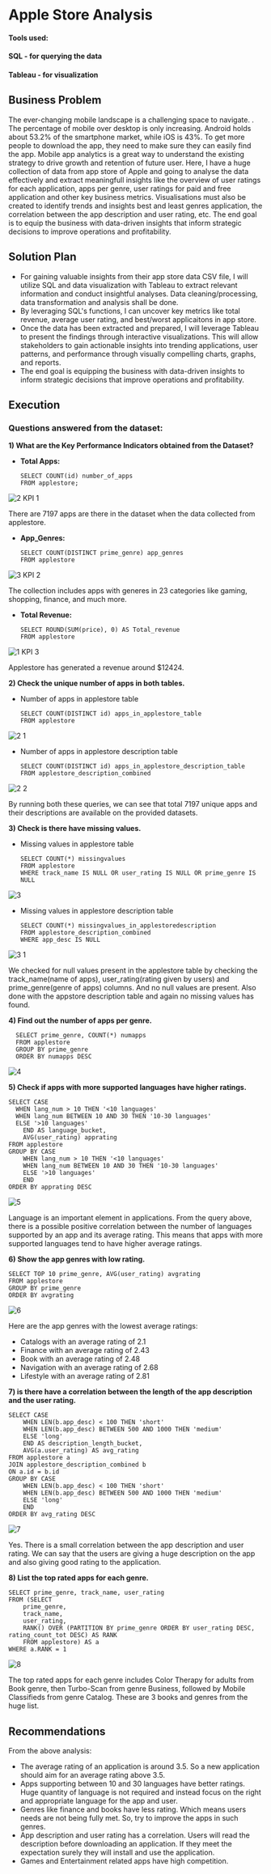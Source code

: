 # Apple Store Analysis

#### Tools used:
#### SQL - for querying the data
#### Tableau - for visualization

## Business Problem
The ever-changing mobile landscape is a challenging space to navigate. . The percentage of mobile over desktop is only increasing. Android holds about 53.2% of the smartphone market, while iOS is 43%. To get more people to download the app, they need to make sure they can easily find the app. Mobile app analytics is a great way to understand the existing strategy to drive growth and retention of future user.
Here, I have a huge collection of data from app store of Apple and going to analyse the data effectively and extract meaningfull insights like the overview of user ratings for each application, apps per genre, user ratings for paid and free application and other key business metrics. Visualisations must also be created to identify trends and insights best and least genres application, the correlation between the app description and user rating, etc.  The end goal is to equip the business with data-driven insights that inform strategic decisions to improve operations and profitability. 

## Solution Plan
* For gaining valuable insights from their app store data CSV file, I will utilize SQL and data visualization with Tableau to extract relevant information and conduct insightful analyses. Data cleaning/processing, data transformation and analysis shall be done.
* By leveraging SQL's functions, I can uncover key metrics like total revenue, average user rating, and best/worst applicaitons in app store.
* Once the data has been extracted and prepared, I will leverage Tableau to present the findings through interactive visualizations. This will allow stakeholders to gain actionable insights into trending applications, user patterns, and performance through visually compelling charts, graphs, and reports.
* The end goal is equipping the business with data-driven insights to inform strategic decisions that improve operations and profitability.

## Execution
### Questions answered from the dataset:

__1) What are the Key Performance Indicators obtained from the Dataset?__

+ __Total Apps:__
  
      SELECT COUNT(id) number_of_apps
      FROM applestore;
![2 KPI 1](https://github.com/fazilcmohammed/SQL---Projetcs/assets/140707546/351ee3ee-2d96-4014-abdd-37e598144211)

There are 7197 apps are there in the dataset when the data collected from applestore.

+ __App_Genres:__

      SELECT COUNT(DISTINCT prime_genre) app_genres
      FROM applestore
![3 KPI 2](https://github.com/fazilcmohammed/SQL---Projetcs/assets/140707546/6fe60d17-739f-41e3-aa6a-8bc6a69c5026)

The collection includes apps with generes in 23 categories like gaming, shopping, finance, and much more.

+ __Total Revenue:__

      SELECT ROUND(SUM(price), 0) AS Total_revenue
      FROM applestore
![1  KPI 3](https://github.com/fazilcmohammed/SQL---Projetcs/assets/140707546/318c66b6-d886-4b10-b9f3-59eabb0bb62b)  

Applestore has generated a revenue around $12424.
  
  
__2) Check the unique number of apps in both tables.__

* Number of apps in applestore table

      SELECT COUNT(DISTINCT id) apps_in_applestore_table
      FROM applestore 
![2 1](https://github.com/fazilcmohammed/SQL---Projetcs/assets/140707546/46512fe8-76dd-4ddd-8847-7214d687dc37)

* Number of apps in applestore description table

      SELECT COUNT(DISTINCT id) apps_in_applestore_description_table
      FROM applestore_description_combined
![2 2](https://github.com/fazilcmohammed/SQL---Projetcs/assets/140707546/ee1b1beb-4562-497e-91a8-c9cbf4f55b09)

By running both these queries, we can see that total 7197 unique apps and their descriptions are available on the provided datasets.

__3) Check is there have missing values.__

* Missing values in applestore table

      SELECT COUNT(*) missingvalues
      FROM applestore
      WHERE track_name IS NULL OR user_rating IS NULL OR prime_genre IS NULL
![3](https://github.com/fazilcmohammed/SQL---Projetcs/assets/140707546/7128b50e-368d-4d9a-bb2e-bbe9b241ac57)

* Missing values in applestore description table

      SELECT COUNT(*) missingvalues_in_applestoredescription
      FROM applestore_description_combined
      WHERE app_desc IS NULL
![3 1](https://github.com/fazilcmohammed/SQL---Projetcs/assets/140707546/7b8469e2-b0f7-4cf8-8245-a1a4fe085439)

We checked for null values present in the applestore table by checking the track_name(name of apps), user_rating(rating given by users) and prime_genre(genre of apps) columns.
And no null values are present. Also done with the appstore description table and again no missing values has found.

__4) Find out the number of apps per genre.__

      SELECT prime_genre, COUNT(*) numapps 
      FROM applestore
      GROUP BY prime_genre
      ORDER BY numapps DESC
![4](https://github.com/fazilcmohammed/SQL---Projetcs/assets/140707546/2bb8a2a9-9c68-460c-8386-b2b170e7df24)

__5) Check if apps with more supported languages have higher ratings.__

    SELECT CASE 
	  WHEN lang_num > 10 THEN '<10 languages'
	  WHEN lang_num BETWEEN 10 AND 30 THEN '10-30 languages'
	  ELSE '>10 languages'
		END AS language_bucket,
		AVG(user_rating) apprating
    FROM applestore
    GROUP BY CASE
		WHEN lang_num > 10 THEN '<10 languages'
		WHEN lang_num BETWEEN 10 AND 30 THEN '10-30 languages'
		ELSE '>10 languages'
		END
    ORDER BY apprating DESC
![5](https://github.com/fazilcmohammed/SQL---Projetcs/assets/140707546/d41eee67-a289-4bb8-b68c-7b90a97af2d8)

Language is an important element in applications. From the query above, there is a possible positive correlation between the number of languages supported by an app and its average rating. This means that apps with more supported languages tend to have higher average ratings.

__6) Show the app genres with low rating.__

    SELECT TOP 10 prime_genre, AVG(user_rating) avgrating
    FROM applestore
    GROUP BY prime_genre
    ORDER BY avgrating
![6](https://github.com/fazilcmohammed/SQL---Projetcs/assets/140707546/9abba487-579f-45fc-89cb-be459bc47003)

Here are the app genres with the lowest average ratings:
* Catalogs with an average rating of 2.1
* Finance with an average rating of 2.43
* Book with an average rating of 2.48
* Navigation with an average rating of 2.68
* Lifestyle with an average rating of 2.81

__7) is there have a correlation between the length of the app description and the user rating.__

    SELECT CASE
		WHEN LEN(b.app_desc) < 100 THEN 'short'
		WHEN LEN(b.app_desc) BETWEEN 500 AND 1000 THEN 'medium'
		ELSE 'long'
		END AS description_length_bucket,
		AVG(a.user_rating) AS avg_rating
    FROM applestore a
    JOIN applestore_description_combined b
    ON a.id = b.id
    GROUP BY CASE
		WHEN LEN(b.app_desc) < 100 THEN 'short'
		WHEN LEN(b.app_desc) BETWEEN 500 AND 1000 THEN 'medium'
		ELSE 'long'
		END
    ORDER BY avg_rating DESC
![7](https://github.com/fazilcmohammed/SQL---Projetcs/assets/140707546/df023022-3954-4c41-96df-76ef69c74fb3)

Yes. There is a small correlation between the app description and user rating. We can say that the users are giving a huge description on the app and also giving good rating to the application.

__8) List the top rated apps for each genre.__

    SELECT prime_genre, track_name, user_rating
    FROM (SELECT
		prime_genre,
		track_name,
		user_rating,
		RANK() OVER (PARTITION BY prime_genre ORDER BY user_rating DESC, rating_count_tot DESC) AS RANK
		FROM applestore) AS a
    WHERE a.RANK = 1
![8](https://github.com/fazilcmohammed/SQL---Projetcs/assets/140707546/7a82e9c2-7605-4ee9-8cd5-28523a7066e3)

The top rated apps for each genre includes Color Therapy for adults from Book genre, then Turbo-Scan from genre Business, followed by Mobile Classifieds from genre Catalog. These are 3 books and genres from the huge list.

## Recommendations 
From the above analysis:
* The average rating of an application is around 3.5. So a new application should aim for an average rating above 3.5.
* Apps supporting between 10 and 30 languages have better ratings. Huge quantity of language is not required and instead focus on the right and appropriate language for the app and user.
* Genres like finance and books have less rating. Which means users needs are not being fully met. So, try to improve the apps in such genres.
* App description and user rating has a correlation. Users will read the description before downloading an application. If they meet the expectation surely they will install and use the application.
* Games and Entertainment related apps have high competition.
